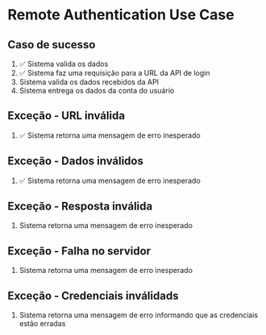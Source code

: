 # Remote Authentication Use Case

## Caso de sucesso
1. ✅ Sistema valida os dados
2. ✅ Sistema faz uma requisição para a URL da API de login
3. Sistema valida os dados recebidos da API
4. Sistema entrega os dados da conta do usuário

## Exceção - URL inválida
1. ✅ Sistema retorna uma mensagem de erro inesperado

## Exceção - Dados inválidos
1. ✅ Sistema retorna uma mensagem de erro inesperado

## Exceção - Resposta inválida
1. Sistema retorna uma mensagem de erro inesperado

## Exceção - Falha no servidor
1. Sistema retorna uma mensagem de erro inesperado

## Exceção - Credenciais inválidads
1. Sistema retorna uma mensagem de erro informando que as credenciais estão erradas